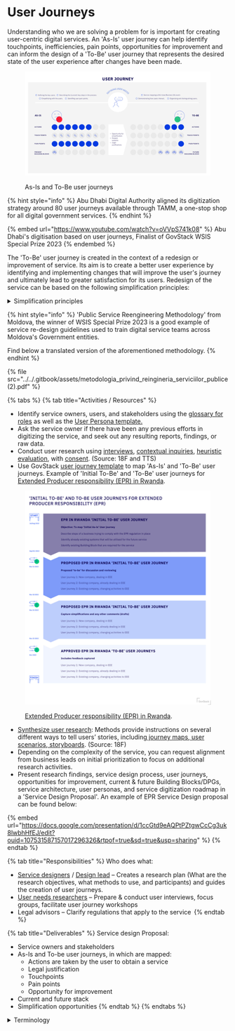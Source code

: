 # User Journeys

Understanding who we are solving a problem for is important for creating user-centric digital services. An 'As-Is' user journey can help identify touchpoints, inefficiencies, pain points, opportunities for improvement and can inform the design of a 'To-Be' user journey that represents the desired state of the user experience after changes have been made.

<figure><img src="../../.gitbook/assets/5. As-is initial-to-be user journey (1).jpg" alt=""><figcaption><p>As-Is and To-Be user journeys</p></figcaption></figure>

{% hint style="info" %}
Abu Dhabi Digital Authority aligned its digitization strategy around 80 user journeys available through TAMM, a one-stop shop for all digital government services.
{% endhint %}

{% embed url="https://www.youtube.com/watch?v=oVVpS741k08" %}
Abu Dhabi's digitisation based on user journeys, Finalist of GovStack WSIS Special Prize 2023
{% endembed %}

The 'To-Be' user journey is created in the context of a redesign or improvement of service. Its aim is to create a better user experience by identifying and implementing changes that will improve the user's journey and ultimately lead to greater satisfaction for its users. Redesign of the service can be based on the following simplification principles:

<details>

<summary>Simplification principles </summary>

* Minimize redundancies by integrating and streamlining steps across the user journey. This can be achieved by: retrieving information required to obtain a service from registries; tailoring unified forms that are auto-filled and require only the data that does not already exist within registries.&#x20;
* Silence signifies tacitly expressed consent. Shifting the burden of proof in administrative proceedings. Example: Notifying the government of new business operations instead of requesting a business license.
* Elimination of requirements, data, or documents. Example: Validation of information through consulting the data from registries instead of requesting the user to present copies of documents.
* Reduction of the maximum term of resolution. Example: reduction in the time between application and approval for a business license.
* Extension of validity (to avoid the need for continuous renewals).
* Immediate resolution procedure. Access to registries should be completely automated, for example, obtaining birth certificates and attestation of no prosecution.

</details>

{% hint style="info" %}
'Public Service Reengineering Methodology' from Moldova, the winner of WSIS Special Prize 2023 is a good example of service re-design guidelines used to train digital service teams across Moldova's Government entities.

Find below a translated version of the aforementioned methodology.
{% endhint %}

{% file src="../../.gitbook/assets/metodologia_privind_reingineria_serviciilor_publice (2).pdf" %}

{% tabs %}
{% tab title="Activities / Resources" %}
* Identify service owners, users, and stakeholders using the [glossary for roles](https://govstack.gitbook.io/implementation-playbook/govstack-implementation-playbook/annex/govstack-user-profiles-taxonomy) as well as the [User Persona template.](https://app.gitbook.com/o/pxmRWOPoaU8fUAbbcrus/s/4D3oEcPGpYoKnwkQmCzJ/\~/changes/370/govstack-implementation-playbook/learning-and-exchange/artefacts#user-personas)
* Ask the service owner if there have been any previous efforts in digitizing the service, and seek out any resulting reports, findings, or raw data.&#x20;
* Conduct user research using [interviews](https://methods.18f.gov/stakeholder-and-user-interviews), [contextual inquiries](https://methods.18f.gov/contextual-inquiry), [heuristic evaluation](https://methods.18f.gov/heuristic-evaluation), with [consent](https://handbook.tts.gsa.gov/research-guidelines/). (Source: 18F and TTS)
* Use GovStack [user journey template](https://govstack.gitbook.io/implementation-playbook/govstack-implementation-playbook/learning-and-exchange/artefacts#request-for-information-5-rfi-5) to map 'As-Is' and 'To-Be' user journeys. Example of 'Initial To-Be' and 'To-Be' user journeys for [Extended Producer responsibility (EPR) in Rwanda](https://miro.com/app/board/uXjVP56Uir8=/?share\_link\_id=755323073673).

<figure><img src="../../.gitbook/assets/55.-Initial-journey-to-be-journey.jpg" alt=""><figcaption><p> <a href="https://miro.com/app/board/uXjVP56Uir8=/?share_link_id=755323073673">Extended Producer responsibility (EPR) in Rwanda</a>.</p></figcaption></figure>

* [Synthesize user research](https://methods.18f.gov/): Methods provide instructions on several different ways to tell users’ stories, including[ journey maps](https://methods.18f.gov/journey-mapping),[ user scenarios](https://methods.18f.gov/user-scenarios),[ storyboards](https://methods.18f.gov/storyboarding). (Source: 18F)
* Depending on the complexity of the service, you can request alignment from business leads on initial prioritization to focus on additional research activities.
* Present research findings, service design process, user journeys, opportunities for improvement, current & future Building Blocks/DPGs, service architecture, user personas, and service digitization roadmap in a 'Service Design Proposal'. An example of EPR Service Design proposal can be found below:

{% embed url="https://docs.google.com/presentation/d/1ccGtd9eAQPtPZtgwCcCg3uk8lwbhHfEJ/edit?ouid=107531587157017296326&rtpof=true&sd=true&usp=sharing" %}
{% endtab %}

{% tab title="Responsibilities" %}
Who does what:

* [Service designers](http://127.0.0.1:5000/o/pxmRWOPoaU8fUAbbcrus/s/zdXe8NbIMZIv5sydPBf6/) / [Design lead](https://app.gitbook.com/o/pxmRWOPoaU8fUAbbcrus/s/4D3oEcPGpYoKnwkQmCzJ/\~/changes/389/govstack-implementation-playbook/sample-digital-team-composition/govstack-user-profiles-taxonomy#design-lead) – Creates a research plan (What are the research objectives, what methods to use, and participants) and guides the creation of user journeys.
* [User needs researchers](http://127.0.0.1:5000/o/pxmRWOPoaU8fUAbbcrus/s/zdXe8NbIMZIv5sydPBf6/) – Prepare & conduct user interviews, focus groups, facilitate user journey workshops &#x20;
* Legal advisors – Clarify regulations that apply to the service &#x20;
{% endtab %}

{% tab title="Deliverables" %}
Service design Proposal:

* Service owners and stakeholders&#x20;
* As-Is and To-be user journeys, in which are mapped:
  * Actions are taken by the user to obtain a service
  * Legal justification
  * Touchpoints
  * Pain points
  * Opportunity for improvement
* Current and future stack
* Simplification opportunities&#x20;
{% endtab %}
{% endtabs %}

<details>

<summary>Terminology</summary>

**Touchpoint**: A point of contact or interaction between a service and the user. Examples: physical visits to a government office, sending documents via post, phone call, sms, e-mail, voice command, and more.

**Painpoint:** A persistent or recurring problem, as with a step within the service, that frequently inconveniences or annoys users. Example: filling multiple forms to access a service.

**Opportunity for improvement**: These are possible simplifications that can improve the user experience. Please refer to the [simplification principles](user-journeys.md#simplification-principles).

</details>


